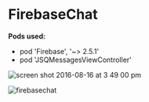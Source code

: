 # FirebaseChat

**Pods used:**
* pod 'Firebase', '~> 2.5.1'
* pod 'JSQMessagesViewController' 

![screen shot 2016-08-16 at 3 49 00 pm](https://cloud.githubusercontent.com/assets/21044119/18219213/f0486924-7135-11e6-8e36-fb59923f6e14.png)

![firebasechat](https://cloud.githubusercontent.com/assets/21044119/18218275/95546ac8-712f-11e6-9a59-44845372d4f8.gif)



